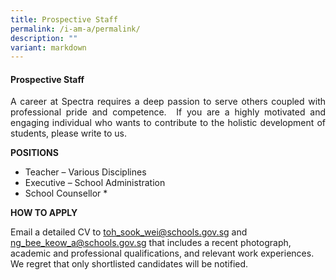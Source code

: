 ```yaml
---
title: Prospective Staff
permalink: /i-am-a/permalink/
description: ""
variant: markdown
---
```

#### **Prospective Staff**

<p align="justify">A career at Spectra requires a deep passion to serve others coupled with professional pride and competence.&nbsp; If you are a highly motivated and engaging individual who wants to contribute to the holistic development of students, please write to us. &nbsp;</p>

**POSITIONS**

* Teacher – Various Disciplines
* Executive – School Administration
* School Counsellor *

**HOW TO APPLY**

Email a detailed CV to [toh_sook_wei@schools.gov.sg](mailto:toh_sook_wei@schools.gov.sg) and  [ng_bee_keow_a@schools.gov.sg](mailto:ng_bee_keow_a@schools.gov.sg)  that includes a recent photograph, academic and professional qualifications, and relevant work experiences. We regret that only shortlisted candidates will be notified.